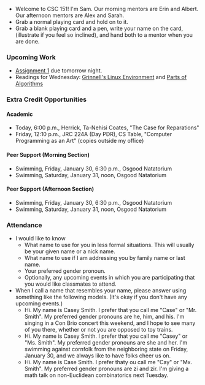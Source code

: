 * Welcome to CSC 151!  I'm Sam.   Our morning mentors are Erin and Albert.
  Our afternoon mentors are Alex and Sarah.
* Grab a normal playing card and hold on to it.
* Grab a blank playing card and a pen, write your name on the card,
  (illustrate if you feel so inclined), and hand both to a mentor when 
  you are done.

### Upcoming Work

* [Assignment 1](../assignments/assignment.01.html) due tomorrow night.
* Readings for Wednesday:
  [Grinnell's Linux Environment](../readings/linux-reading.html) and
  [Parts of Algorithms](../readings/algorithms-reading.html)

### Extra Credit Opportunities

#### Academic 

* Today, 6:00 p.m., Herrick, Ta-Nehisi Coates, "The Case for Reparations"
* Friday, 12:10 p.m., JRC 224A (Day PDR), CS Table, "Computer Programming
  as an Art" (copies outside my office)

#### Peer Support (Morning Section)

* Swimming, Friday, January 30, 6:30 p.m., Osgood Natatorium
* Swimming, Saturday, January 31, noon, Osgood Natatorium

#### Peer Support (Afternoon Section)

* Swimming, Friday, January 30, 6:30 p.m., Osgood Natatorium
* Swimming, Saturday, January 31, noon, Osgood Natatorium

### Attendance

* I would like to know
    * What name to use for you in less formal situations.  This will usually
      be your given name or a nick name.
    * What name to use if I am addressing you by family name or last name.
    * Your preferred gender pronoun.
    * Optionally, any upcoming events in which you are participating that
      you would like classmates to attend.
* When I call a name that resembles your name, please answer using something
  like the following models.  (It's okay if you don't have any upcoming
  events.)
    * Hi.  My name is Casey Smith.  I prefer that you call me "Case" or
      "Mr. Smith".  My preferred gender pronouns are he, him, and his.
      I'm singing in a Con Brio concert this weekend, and I hope to see many 
      of you there, whether or not you are opposed to toy trains.
    * Hi.  My name is Casey Smith.  I prefer that you call me "Casey" or
      "Ms. Smith".  My preferred gender pronouns are she and her.  I'm
      swimming against cornfolk from the neighboring state on Friday,
      January 30, and we always like to have folks cheer us on.
    * Hi.  My name is Case Smith.  I prefer thaty ou call me "Cay" or
      "Mx. Smith".  My preferred gender pronouns are zi and zir.  I'm
      giving a math talk on non-Euclidean combinatorics next Tuesday.
